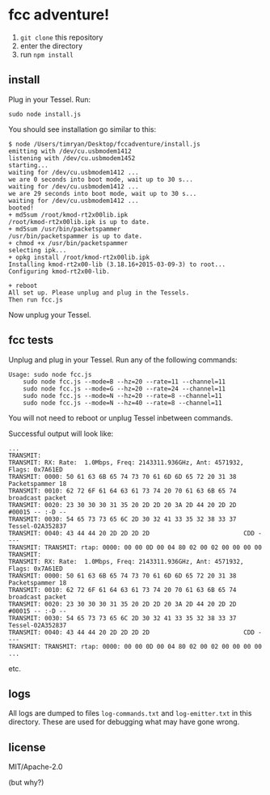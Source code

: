 # fcc adventure!

1. `git clone` this repository
2. enter the directory
3. run `npm install`

## install

Plug in your Tessel. Run:

```
sudo node install.js
```

You should see installation go similar to this:

```
$ node /Users/timryan/Desktop/fccadventure/install.js
emitting with /dev/cu.usbmodem1412
listening with /dev/cu.usbmodem1452
starting...
waiting for /dev/cu.usbmodem1412 ...
we are 0 seconds into boot mode, wait up to 30 s...
waiting for /dev/cu.usbmodem1412 ...
we are 29 seconds into boot mode, wait up to 30 s...
waiting for /dev/cu.usbmodem1412 ...
booted!
+ md5sum /root/kmod-rt2x00lib.ipk
/root/kmod-rt2x00lib.ipk is up to date.
+ md5sum /usr/bin/packetspammer
/usr/bin/packetspammer is up to date.
+ chmod +x /usr/bin/packetspammer
selecting ipk...
+ opkg install /root/kmod-rt2x00lib.ipk
Installing kmod-rt2x00-lib (3.18.16+2015-03-09-3) to root...
Configuring kmod-rt2x00-lib.

+ reboot
All set up. Please unplug and plug in the Tessels.
Then run fcc.js
```

Now unplug your Tessel.

## fcc tests

Unplug and plug in your Tessel. Run any of the following commands:

```
Usage: sudo node fcc.js
    sudo node fcc.js --mode=B --hz=20 --rate=11 --channel=11
    sudo node fcc.js --mode=G --hz=20 --rate=24 --channel=11
    sudo node fcc.js --mode=N --hz=20 --rate=8 --channel=11
    sudo node fcc.js --mode=N --hz=40 --rate=8 --channel=11
```

You will not need to reboot or unplug Tessel inbetween commands.

Successful output will look like:

```
...
TRANSMIT:
TRANSMIT: RX: Rate:  1.0Mbps, Freq: 2143311.936GHz, Ant: 4571932, Flags: 0x7A61ED
TRANSMIT: 0000: 50 61 63 6B 65 74 73 70 61 6D 6D 65 72 20 31 38  Packetspammer 18
TRANSMIT: 0010: 62 72 6F 61 64 63 61 73 74 20 70 61 63 6B 65 74  broadcast packet
TRANSMIT: 0020: 23 30 30 30 31 35 20 2D 2D 20 3A 2D 44 20 2D 2D  #00015 -- :-D --
TRANSMIT: 0030: 54 65 73 73 65 6C 2D 30 32 41 33 35 32 38 33 37  Tessel-02A352837
TRANSMIT: 0040: 43 44 44 20 2D 2D 2D 2D                          CDD ----
TRANSMIT: TRANSMIT: rtap: 0000: 00 00 0D 00 04 80 02 00 02 00 00 00 00
TRANSMIT:
TRANSMIT: RX: Rate:  1.0Mbps, Freq: 2143311.936GHz, Ant: 4571932, Flags: 0x7A61ED
TRANSMIT: 0000: 50 61 63 6B 65 74 73 70 61 6D 6D 65 72 20 31 38  Packetspammer 18
TRANSMIT: 0010: 62 72 6F 61 64 63 61 73 74 20 70 61 63 6B 65 74  broadcast packet
TRANSMIT: 0020: 23 30 30 30 31 35 20 2D 2D 20 3A 2D 44 20 2D 2D  #00015 -- :-D --
TRANSMIT: 0030: 54 65 73 73 65 6C 2D 30 32 41 33 35 32 38 33 37  Tessel-02A352837
TRANSMIT: 0040: 43 44 44 20 2D 2D 2D 2D                          CDD ----
TRANSMIT: TRANSMIT: rtap: 0000: 00 00 0D 00 04 80 02 00 02 00 00 00 00
...
```

etc.

## logs

All logs are dumped to files `log-commands.txt` and `log-emitter.txt` in this directory. These are used for debugging what may have gone wrong.

## license

MIT/Apache-2.0

(but why?)
